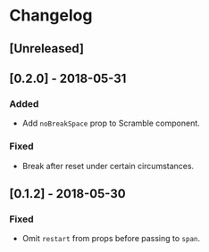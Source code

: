 # Changelog

## [Unreleased]

## [0.2.0] - 2018-05-31

### Added

- Add `noBreakSpace` prop to Scramble component.

### Fixed

- Break after reset under certain circumstances.

## [0.1.2] - 2018-05-30

### Fixed

- Omit `restart` from props before passing to `span`.
